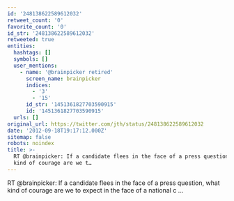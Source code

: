 ```yaml
---
id: '248138622589612032'
retweet_count: '0'
favorite_count: '0'
id_str: '248138622589612032'
retweeted: true
entities:
  hashtags: []
  symbols: []
  user_mentions:
    - name: '@brainpicker retired'
      screen_name: brainpicker
      indices:
        - '3'
        - '15'
      id_str: '1451361827703590915'
      id: '1451361827703590915'
  urls: []
original_url: https://twitter.com/jth/status/248138622589612032
date: '2012-09-18T19:17:12.000Z'
sitemap: false
robots: noindex
title: >-
  RT @brainpicker: If a candidate flees in the face of a press question, what
  kind of courage are we t…
---
```


RT @brainpicker: If a candidate flees in the face of a press question, what kind of courage are we to expect in the face of a national c ...